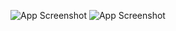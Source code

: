 ![App Screenshot](https://i.imgur.com/u3yumsd.png)
![App Screenshot](https://i.imgur.com/zRbbOXM.png)
